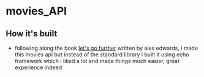 # movies_API

## How it's built
- following along the book [let's go further](https://lets-go-further.alexedwards.net/) written by alex edwards, i made this movies api but instead of the standard library i built it using echo framework which i liked a lot and made things much easier, great experience indeed
